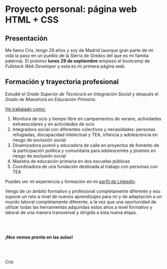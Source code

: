 <!DOCTYPE html>
<html lang="en">
    <head>
        <meta charset="UTF-8">
        <meta name="viewport" content="width=device-width, initial-scale=1.0">
    </head>
<h1>Proyecto personal: página web HTML + CSS</h1>
      <h2>Presentación</h2>
          <p>Me llamo Cris, tengo 29 años y soy de Madrid (aunque gran parte de mi vida la paso en un pueblo de la Sierra de Gredos del que es mi familia paterna). El próximo <b>lunes 29 de septiembre</b> empiezo el bootcamp de <i>Fullstack Web Developer</i> y esta es mi primera página web. </p>
      <h2>Formación y trayectoria profesional</h2>
          <p>Estudié el <i>Grado Superior de Técnico/a en Integración Social</i> y después el <i>Grado de Maestro/a en Educación Primaria</i>.</p>
          <p><u>He trabajado como:</u></p>
            <ol>
              <li>Monitora de ocio y tiempo libre en campamentos de verano, actividades extraescolares y en actividades de ocio</li>
              <li>Integradora social con diferentes colectivos y necesidades: personas refugiadas, discapacidad intelectual y TEA, infancia y adolescencia en riesgo de exclusión social </li>
              <li>Dinamizadora juvenil y educadora de calle en proyectos de fomento de la participación política y comunitaria para adolescentes y jóvenes en riesgo de exclusión social</li>
              <li>Maestra de educación primaria en dos escuelas públicas</li>
              <li>Coordinadora de una fundación destinada al trabajo con personas con TEA</li>
            </ol>
            <p>Puedes ver mi experiencia y formación en mi <a href="www.linkedin.com/in/cristinaglezcal" target="_blank">perfil de LinkedIn</a>.</p>
          <p>Vengo de un ámbito formativo y profesional completamente diferente y eso supone un reto a nivel de nuevos aprendizajes para mí y de adaptación a un mundo laboral completamente diferente, a la vez que una oportunidad de utilizar todas las herramientas adquiridas estos años a nivel formativo y laboral de una manera transversal y dirigida a esta nueva etapa.</p>
          <br>
          <br>
          <p><b>¡Nos vemos pronto en las aulas!</b></p>
          <br>
          <br>
          <p><i>Cris</i></p> 
</html>
